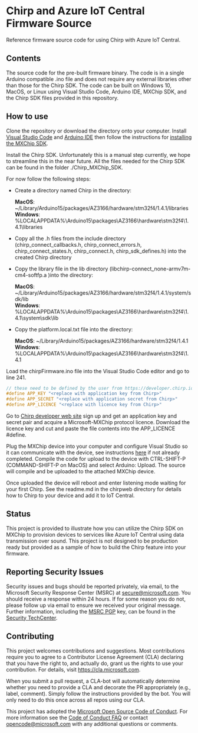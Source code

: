 # Chirp and Azure IoT Central Firmware Source

Reference firmware source code for using Chirp with Azure IoT Central.

## Contents

The source code for the pre-built firmware binary.  The code is in a single Arduino compatible .ino file and does not require any external libraries other than those for the Chirp SDK.  The code can be built on Windows 10, MacOS, or Linux using Visual Studio Code, Arduino IDE, MXChip SDK, and the Chirp SDK files provided in this repository.

## How to use

Clone the repository or download the directory onto your computer.  Install [Visual Studio Code](https://code.visualstudio.com/download) and [Arduino IDE](https://www.arduino.cc/en/Main/Software) then follow the instructions for [installing the MXChip SDK](https://microsoft.github.io/azure-iot-developer-kit/docs/get-started/).

Install the Chirp SDK.  Unfortunately this is a manual step currently, we hope to streamline this in the near future.  All the files needed for the Chirp SDK can be found in the folder ./Chirp_MXChip_SDK.

For now follow the following steps:

* Create a directory named Chirp in the directory:

  __MacOS__: ~/Library/Arduino15/packages/AZ3166/hardware/stm32f4/1.4.1/libraries  
  __Windows__: %LOCALAPPDATA%\Arduino15\packages\AZ3166\hardware\stm32f4\1.4.1\libraries
* Copy all the .h files from the include directory (chirp_connect_callbacks.h, chirp_connect_errors.h, chirp_connect_states.h, chirp_connect.h, chirp_sdk_defines.h) into the created Chirp directory
* Copy the library file in the lib directory (libchirp-connect_none-armv7m-cm4-softfp.a )into the directory:
  
  __MacOS__: ~/Library/Arduino15/packages/AZ3166/hardware/stm32f4/1.4.1/system/sdk/lib    
  __Windows__: %LOCALAPPDATA%\Arduino15\packages\AZ3166\hardware\stm32f4\1.4.1\system\sdk\lib
* Copy the platform.local.txt file into the directory:
  
  __MacOS__: ~/Library/Arduino15/packages/AZ3166/hardware/stm32f4/1.4.1  
  __Windows__: %LOCALAPPDATA%\Arduino15\packages\AZ3166\hardware\stm32f4\1.4.1

Load the chirpFirmware.ino file into the Visual Studio Code editor and go to line 241.

```C
// these need to be defined by the user from https://developer.chirp.io
#define APP_KEY "<replace with application key from Chirp>"
#define APP_SECRET "<replace with application secret from Chirp>"
#define APP_LICENCE "<replace with licence key from Chirp>"
```

Go to [Chirp developer web site](https://developers.chirp.io) sign up and get an application key and secret pair and acquire a Microsoft-MXChip protocol licence.  Download the licence key and cut and paste the file contents into the APP_LICENCE #define.

Plug the MXChip device into your computer and configure Visual Studio so it can communicate with the device, see instructions [here](https://microsoft.github.io/azure-iot-developer-kit/docs/get-started/) if not already completed.  Compile the code for upload to the device with CTRL-SHIFT-P (COMMAND-SHIFT-P on MacOS) and select Arduino: Upload.  The source will compile and be uploaded to the attached MXChip device.

Once uploaded the device will reboot and enter listening mode waiting for your first Chirp.  See the readme.md in the chirpweb directory for details how to Chirp to your device and add it to IoT Central.

## Status

This project is provided to illustrate how you can utilize the Chirp SDK on MXChip to provision devices to services like Azure IoT Central using data transmission over sound.  This project is not designed to be production ready but provided as a sample of how to build the Chirp feature into your firmware.

## Reporting Security Issues

Security issues and bugs should be reported privately, via email, to the Microsoft Security
Response Center (MSRC) at [secure@microsoft.com](mailto:secure@microsoft.com). You should
receive a response within 24 hours. If for some reason you do not, please follow up via
email to ensure we received your original message. Further information, including the
[MSRC PGP](https://technet.microsoft.com/en-us/security/dn606155) key, can be found in
the [Security TechCenter](https://technet.microsoft.com/en-us/security/default).

## Contributing

This project welcomes contributions and suggestions.  Most contributions require you to agree to a
Contributor License Agreement (CLA) declaring that you have the right to, and actually do, grant us
the rights to use your contribution. For details, visit https://cla.microsoft.com.

When you submit a pull request, a CLA-bot will automatically determine whether you need to provide
a CLA and decorate the PR appropriately (e.g., label, comment). Simply follow the instructions
provided by the bot. You will only need to do this once across all repos using our CLA.

This project has adopted the [Microsoft Open Source Code of Conduct](https://opensource.microsoft.com/codeofconduct/).
For more information see the [Code of Conduct FAQ](https://opensource.microsoft.com/codeofconduct/faq/) or
contact [opencode@microsoft.com](mailto:opencode@microsoft.com) with any additional questions or comments.
